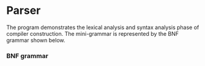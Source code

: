 # Parser
The program demonstrates the lexical analysis and syntax analysis phase of compiler construction.
The mini-grammar is represented by the BNF grammar shown below.

<h3>BNF grammar<h3>
